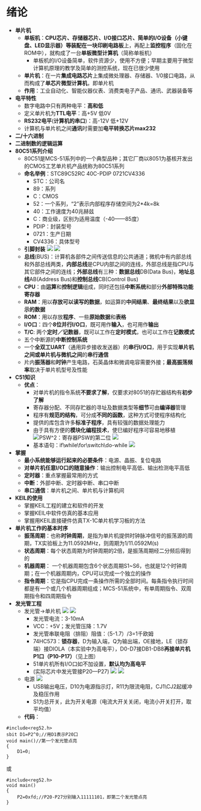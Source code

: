 # 绪论
* **单片机**
  * **单板机**：**CPU芯片、存储器芯片、I/O接口芯片、简单的I/O设备（小键盘、LED显示器）**等装配在一块**印刷电路板**上，再配上**监控程序**（固化在ROM中），就构成了一台**单板微型计算机**（简称单板机）
    * 单板机的I/O设备简单，软件资源少，使用不方便；早期主要用于微型计算机原理的教学及简单的测控系统，现在已很少使用
  * **单片机**：在一片**集成电路芯片**上集成微处理器、存储器、1/0接口电路，从而构成了**单芯片微型计算机**，即单片机
  * **作用**：工业自动化、智能仪器仪表、消费类电子产品、通讯、武器装备等
* **电平特性**
  * 数字电路中只有两种电平：**高和低**
  * 定义单片机为**TTL电平**：高+5V 低0V
  * **RS232电平**(**计算机的串口**)：高-12V 低+12V
  * 计算机与单片机之间**通讯**时需要加**电平转换芯片max232**
* **二/十六进制**
* **二进制数的逻辑运算**
* **80C51系列介绍**
  * 80C51是MCS-51系列中的一个典型品种；其它厂商以8051为基核开发出的CMOS工艺单片机产品统称为80C51系列
  * **命名举例**：STC89C52RC 40C-PDIP 0721CV4336
    * STC：公司名
    * 89：系列
    * C：CMOS
    * 52：一个系列，“2”表示内部程序存储空间为2*4k=8k
    * 40：工作速度为40兆赫兹
    * C：商业级，区别为适用温度（-40——85度）
    * PDIP：封装型号
    * 0721：生产日期
    * CV4336：具体型号
  * **引脚封装**
![](../images/80C51.png)
![](../images/80C51结构.png)
  * **总线**(BUS)：计算机各部件之间传送信息的公共通道；微机中有内部总线和外部总线两类，**内部总线**是CPU内部之间的连线，外部总线是指CPU与其它部件之间的连线；**外部总线**有三种：**数据总线**DB(Data Bus)，**地址总线**AB(Address Bus)和**控制总线**CB(Control Bus)
  * **CPU**：由**运算**和**控制逻辑**组成，同时还包括**中断系统**和部分**外部特殊功能寄存器**
  * **RAM**：用以**存放可以读写的数据**，如运算的**中间结果**、**最终结果**以及**欲显示的数据**
  * **ROM**：用以存放**程序**、一些**原始数据**和**表格**
  * **I/O口**：四个**8位并行I/O口**，既可用作**输入**，也可用作**输出**
  * **T/C**: 两个**定时／记数器**，既可以工作在**定时模式**，也可以工作在**记数模式**
  * 五个中断源的**中断控制系统**
  * 一个**全双工UART**（通用异步接收发送器）的**串行I/O口**，用于实现**单片机之间或单片机与微机之间**的**串行通信**
  * 片内**振荡器**和**时钟**产生电路，石英晶体和微调电容需要外接；**最高振荡频率**取决于单片机型号及性能
* **C51知识**
  * **优点**：
    * 对单片机的指令系统**不要求了解**，仅要求对8051的存贮器结构有**初步了解**
    * 寄存器分配、不同存贮器的寻址及数据类型等**细节**可由**编译器**管理
    * 程序有**规范的结构**，可分成**不同的函数**，这种方式可使程序结构化
    * 提供的库包含许多**标准子程序**，具有较强的数据处理能力
    * 由于具有方便的**模块化编程技术**，使巳编好程序可容易地移植                      
![](../images/C-51.png)PSW^2：寄存器PSW的第二位
![](../images/C51.png)
    * 基本语句：if\while\for\switch\do-while
![](../images/中断.png)
* **掌握**
  * **最小系统能够运行起来的必要条件**：电源、晶振、复位电路
  * **对单片机任意I/O口的随意操作**：输出控制电平高低、输出检测电平高低
  * **定时器**：重点掌握最常用的方式
  * **中断**：外部中断、定时器中断、串口中断
  * **串口通信**：单片机之间、单片机与计算机间
* **KEIL的使用**
  * 掌握KEIL工程的建立和软件的开发
  * 掌握KEIL中软件仿真的基本应用
  * 掌握用KEIL直接硬件仿真TX-1C单片机学习板的方法
* **单片机工作的基本时序**
  * **振荡周期**：也称**时钟周期**，是指为单片机提供时钟脉冲信号的振荡源的周期，TX实验板上为11.0592MHz，则周期为1/11.0592M(s)
  * **状态周期**：每个状态周期为时钟周期的2倍，是振荡周期经二分频后得到的
  * **机器周期**： 一个机器周期包含6个状态周期S1~S6，也就是12个时钟周期；在一个机器周期内，CPU可以完成一个独立的操作
  * **指令周期**：它是指CPU完成一条操作所需的全部时间。每条指令执行时间都是有一个或几个机器周期组成；MCS-51系统中，有单周期指令、双周期指令和四周期指令
* **发光管工程**
  * 发光管→单片机
![](../images/发光管.png)
![](../images/DB.png)
    * 发光管电流：3-10mA
    * VCC：+5V；发光管压降：1.7V
    * 发光管串联电阻（排阻）阻值：（5-1.7）/3=1千欧姆
    * 74HC573：**锁存器**，D为输入端，Q为输出端，OE接地，LE（锁存端）接DIOLA（本实验中为高电平），D0-D7接DB1-DB8**再接单片机P1口（P10-P17）**（见上图）
    * 51单片机所有I/O口如不加设置，**默认均为高电平**
    * (实际芯片中发光管接P20—P27)
![](../images/74HC573.png)
![](../images/OE.jpeg) 
  * 电源
![](../images/电源.png)
    * USB输出电压，D10为电源指示灯，R11为限流电阻，CJ1\CJ2起缓冲及稳压作用
    * S1为总开关，此为开关电源（电流大开关关闭，电流小开关打开，取平均值）
  * **代码**：
```
#include<reg52.h>
sbit D1=P2^0;//用D1表示P20口
void main()//第一个发光管点亮
{
	D1=0;
}
```
或
```
#include<reg52.h>
void main()
{
	P2=0xfd;//P20-P27分别输入11111101，即第二个发光管点亮
}
```